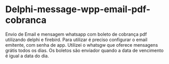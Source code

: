 # Delphi-message-wpp-email-pdf-cobranca
Envio de Email e mensagem whatsapp com boleto de cobrança pdf utilizando delphi e firebird.
Para utilizar é preciso configurar o email emitente, com senha de app.
Utilizei o whatsgw que oferece mensagens grátis todos os dias.
Os boletos são enviador quando a data de vencimento é igual a data do dia.
